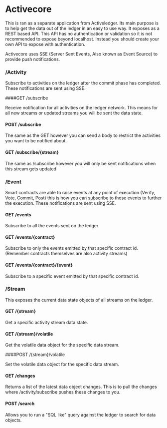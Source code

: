 # Activecore

This is ran as a separate application from Activeledger. Its main purpose is to help get the data out of the ledger in an easy to use way. It exposes as a REST based API. This API has no authentication or validation so it is not recommended to expose beyond localhost. Instead you should create your own API to expose with authentication.

Activecore uses SSE (Server Sent Events, Also known as Event Source) to provide push notifications.

### /Activity

Subscribe to activities on the ledger after the commit phase has completed. These notifications are sent using SSE.

####GET /subscribe 

Receive notification for all activities on the ledger network. This means for all new streams or updated streams you will be sent the data state.

#### POST /subscribe

The same as the GET however you can send a body to restrict the activities you want to be notified about.

#### GET /subscribe/{stream}

The same as /subscribe however you will only be sent notifications when this stream gets updated

### /Event

Smart contracts are able to raise events at any point of execution (Verify, Vote, Commit, Post) this is how you can subscribe to those events to further the execution. These notifications are sent using SSE.

#### GET /events

Subscribe to all the events sent on the ledger

#### GET /events/{contract}

Subscribe to only the events emitted by that specific contract id. (Remember contracts themselves are also activity streams)

#### GET /events/{contract}/{event}

Subscribe to a specific event emitted by that specific contract id.

### /Stream

This exposes the current data state objects of all streams on the ledger.

#### GET /{stream}

Get a specific activity stream data state.

#### GET /{stream}/volatile

Get the volatile data object for the specific data stream.

####POST /{stream}/volatile 

Set the volatile data object for the specific data stream.

#### GET /changes

Returns a list of the latest data object changes. This is to pull the changes where /activity/subscribe pushes these changes to you.

#### POST /search

Allows you to run a "SQL like" query against the ledger to search for data objects.